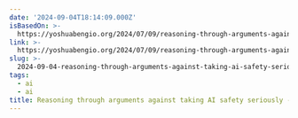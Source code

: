 ```yaml
---
date: '2024-09-04T18:14:09.000Z'
isBasedOn: >-
  https://yoshuabengio.org/2024/07/09/reasoning-through-arguments-against-taking-ai-safety-seriously/
link: >-
  https://yoshuabengio.org/2024/07/09/reasoning-through-arguments-against-taking-ai-safety-seriously/
slug: >-
  2024-09-04-reasoning-through-arguments-against-taking-ai-safety-seriously-yoshua-bengio
tags:
  - ai
  - ai
title: Reasoning through arguments against taking AI safety seriously - Yoshua Bengio
---
```

 
